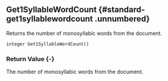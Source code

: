 ## Get1SyllableWordCount {#standard-get1syllablewordcount .unnumbered}

Returns the number of monosyllabic words from the document.

```{sql}
integer Get1SyllableWordCount()
```

### Return Value {-}

The number of monosyllabic words from the document.
